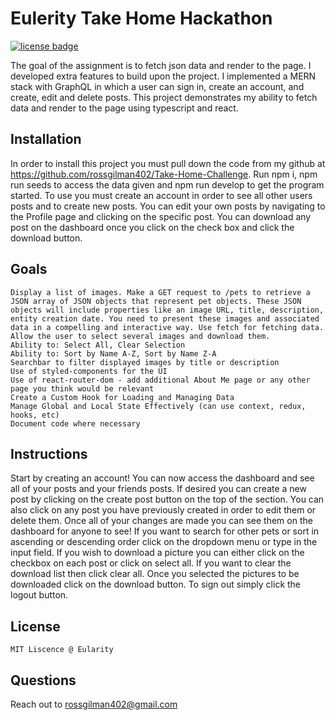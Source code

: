 # Eulerity Take Home Hackathon

[![license badge](https://img.shields.io/badge/License-MIT-green)](LICENSE)

The goal of the assignment is to fetch json data and render to the page. I developed extra features to build upon the project. I implemented a MERN stack with GraphQL in which a user can sign in, create an account, and create, edit and delete posts. This project demonstrates my ability to fetch data and render to the page using typescript and react.

## Installation

In order to install this project you must pull down the code from my github at https://github.com/rossgilman402/Take-Home-Challenge. Run npm i, npm run seeds to access the data given and npm run develop to get the program started. To use you must create an account in order to see all other users posts and to create new posts. You can edit your own posts by navigating to the Profile page and clicking on the specific post. You can download any post on the dashboard once you click on the check box and click the download button.

## Goals

```
Display a list of images. Make a GET request to /pets to retrieve a JSON array of JSON objects that represent pet objects. These JSON objects will include properties like an image URL, title, description, entity creation date. You need to present these images and associated data in a compelling and interactive way. Use fetch for fetching data.
Allow the user to select several images and download them.
Ability to: Select All, Clear Selection
Ability to: Sort by Name A-Z, Sort by Name Z-A
Searchbar to filter displayed images by title or description
Use of styled-components for the UI
Use of react-router-dom - add additional About Me page or any other page you think would be relevant
Create a Custom Hook for Loading and Managing Data
Manage Global and Local State Effectively (can use context, redux, hooks, etc)
Document code where necessary
```

## Instructions

Start by creating an account! You can now access the dashboard and see all of your posts and your friends posts. If desired you can create a new post by clicking on the create post button on the top of the section. You can also click on any post you have previously created in order to edit them or delete them. Once all of your changes are made you can see them on the dashboard for anyone to see! If you want to search for other pets or sort in ascending or descending order click on the dropdown menu or type in the input field. If you wish to download a picture you can either click on the checkbox on each post or click on select all. If you want to clear the download list then click clear all. Once you selected the pictures to be downloaded click on the download button. To sign out simply click the logout button.

## License

`MIT Liscence @ Eularity`

## Questions

Reach out to rossgilman402@gmail.com
